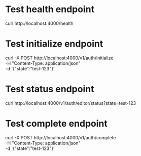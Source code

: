 # Test health endpoint
curl http://localhost:4000/health

# Test initialize endpoint
curl -X POST http://localhost:4000/v1/auth/initialize \
  -H "Content-Type: application/json" \
  -d '{"state":"test-123"}'

# Test status endpoint
curl http://localhost:4000/v1/auth/editor/status?state=test-123

# Test complete endpoint
curl -X POST http://localhost:4000/v1/auth/complete \
  -H "Content-Type: application/json" \
  -d '{"state":"test-123"}'